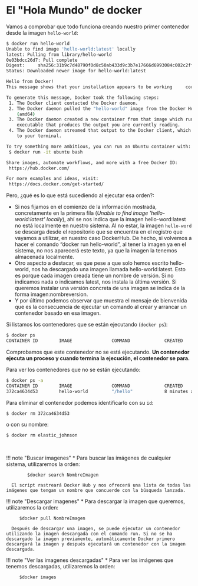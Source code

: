 # El "Hola Mundo" de docker

Vamos a comprobar que todo funciona creando nuestro primer contenedor desde la imagen `hello-world`:

```bash
$ docker run hello-world
Unable to find image 'hello-world:latest' locally
latest: Pulling from library/hello-world
0e03bdcc26d7: Pull complete 
Digest:     sha256:31b9c7d48790f0d8c50ab433d9c3b7e17666d6993084c002c2ff1ca09b96391d
Status: Downloaded newer image for hello-world:latest

Hello from Docker!
This message shows that your installation appears to be working     correctly.

To generate this message, Docker took the following steps:
 1. The Docker client contacted the Docker daemon.
 2. The Docker daemon pulled the "hello-world" image from the Docker Hub.
    (amd64)
 3. The Docker daemon created a new container from that image which runs    the
    executable that produces the output you are currently reading.
 4. The Docker daemon streamed that output to the Docker client, which  sent it
    to your terminal.

To try something more ambitious, you can run an Ubuntu container with:
 $ docker run -it ubuntu bash

Share images, automate workflows, and more with a free Docker ID:
 https://hub.docker.com/

For more examples and ideas, visit:
 https://docs.docker.com/get-started/
```

Pero, ¿qué es lo que está sucediendo al ejecutar esa orden?:

* Si nos fijamos en el comienzo de la información mostrada, concretamente en la
primera fila (_Unable to find image 'hello-world:latest' locally_), ahí se nos indica que la imagen hello-word:latest no está localmente en nuestro
sistema. Al no estar, la imagen `hello-word` se descarga desde el repositorio que se encuentra en el registro que vayamos a utilizar, en nuestro caso DockerHub. De hecho, si volvemos a hacer el comando “docker run hello-world”, al tener la imagen ya en el sistema, no nos aparecerá este texto, ya que la imagen la tenemos almacenada localmente.
* Otro aspecto a destacar, es que pese a que solo hemos escrito hello-world, nos ha descargado una imagen llamada hello-world:latest. Esto es porque cada imagen creada tiene un nombre de versión. Si no indicamos nada o indicamos latest, nos instala la última versión. Si queremos instalar una versión concreta de una imagen se indica de la forma imagen:nombreversion.
* Y  por último podemos observar que muestra el mensaje de bienvenida que es la consecuencia de ejecutar un comando al crear y arrancar un contenedor basado en esa imagen.

Si listamos los contenedores que se están ejecutando (`docker ps`):

```bash
$ docker ps
CONTAINER ID        IMAGE               COMMAND             CREATED             STATUS              PORTS               NAMES
```
Comprobamos que este contenedor no se está ejecutando. **Un contenedor ejecuta un proceso y cuando termina la ejecución, el contenedor se para.**

Para ver los contenedores que no se están ejecutando:

```bash
$ docker ps -a
CONTAINER ID        IMAGE               COMMAND             CREATED             STATUS                     PORTS               NAMES
372ca4634d53        hello-world         "/hello"            8 minutes ago       Exited (0) 8 minutes ago                       elastic_johnson
```

Para eliminar el contenedor podemos identificarlo con su `id`:

```bash
$ docker rm 372ca4634d53
```

o con su nombre:

```bash
$ docker rm elastic_johnson
```
<br>

!!! note "Buscar imagenes"
      * Para buscar las imágenes de cualquier sistema, utilizaremos la orden:
      
            $docker search NombreImagen
      
      El script rastreará Docker Hub y nos ofrecerá una lista de todas las imágenes que tengan un nombre que concuerde con la búsqueda lanzada.
      
!!! note "Descargar imagenes"
     * Para descargar la imagen que queremos, utilizaremos la orden:
  
         $docker pull NombreImagen

      Después de descargar una imagen, se puede ejecutar un contenedor utilizando la imagen descargada con el comando run. Si no se ha descargado la imagen previamente, automáticamente Docker primero descargará la imagen y después ejecutará un contenedor con la imagen descargada.

!!! note "Ver las imagenes descargadas"
      * Para ver las imágenes que tenemos descargadas, utilizaremos la orden:
      
         $docker images
